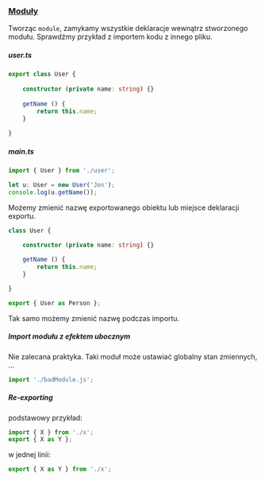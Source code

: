 ### [Moduły](https://www.typescriptlang.org/docs/handbook/modules.html)

Tworząc ```module```, zamykamy wszystkie deklaracje wewnątrz stworzonego modułu. Sprawdźmy przykład z importem kodu z innego pliku.

##### user.ts
```ts
export class User {
    
    constructor (private name: string) {}
    
    getName () {
        return this.name;
    }
    
}
```

##### main.ts
```ts
import { User } from './user';

let u: User = new User('Jon');
console.log(u.getName());
```

Możemy zmienić nazwę exportowanego obiektu lub miejsce deklaracji exportu.
```ts
class User {

    constructor (private name: string) {}
    
    getName () {
        return this.name;
    }

}

export { User as Person };
```
Tak samo możemy zmienić nazwę podczas importu.

##### Import modułu z efektem ubocznym
Nie zalecana praktyka. Taki moduł może ustawiać globalny stan zmiennych, ...
```ts
import './badModule.js';
```

##### Re-exporting
podstawowy przykład:
```ts
import { X } from './x';
export { X as Y };
```
w jednej linii:
```ts
export { X as Y } from './x';
``` 